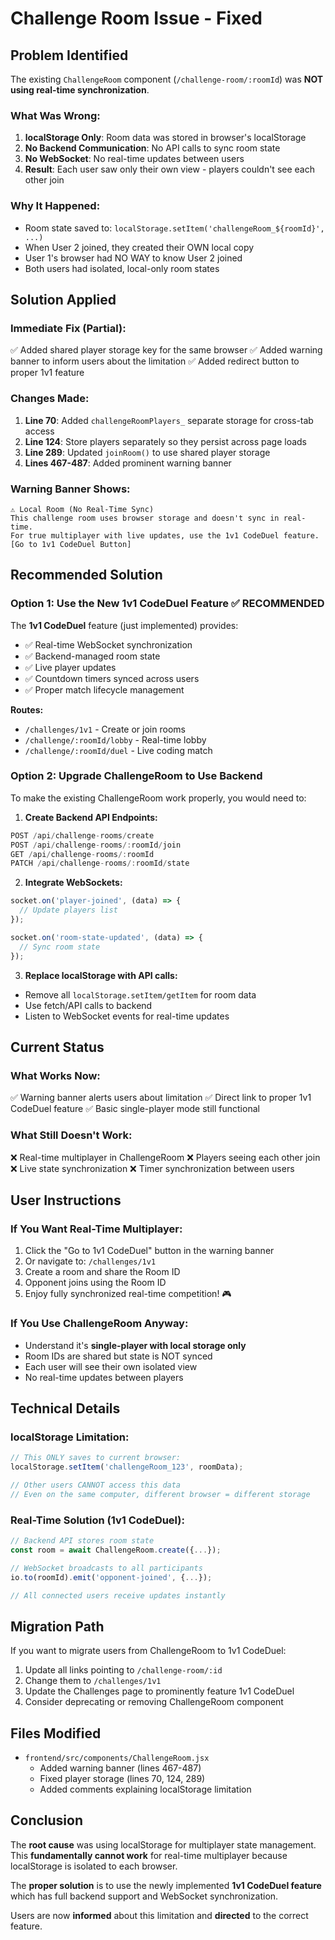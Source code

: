 # Challenge Room Issue - Fixed

## Problem Identified

The existing `ChallengeRoom` component (`/challenge-room/:roomId`) was **NOT using real-time synchronization**. 

### What Was Wrong:
1. **localStorage Only**: Room data was stored in browser's localStorage
2. **No Backend Communication**: No API calls to sync room state
3. **No WebSocket**: No real-time updates between users
4. **Result**: Each user saw only their own view - players couldn't see each other join

### Why It Happened:
- Room state saved to: `localStorage.setItem('challengeRoom_${roomId}', ...)`
- When User 2 joined, they created their OWN local copy
- User 1's browser had NO WAY to know User 2 joined
- Both users had isolated, local-only room states

## Solution Applied

### Immediate Fix (Partial):
✅ Added shared player storage key for the same browser
✅ Added warning banner to inform users about the limitation
✅ Added redirect button to proper 1v1 feature

### Changes Made:
1. **Line 70**: Added `challengeRoomPlayers_` separate storage for cross-tab access
2. **Line 124**: Store players separately so they persist across page loads
3. **Line 289**: Updated `joinRoom()` to use shared player storage
4. **Lines 467-487**: Added prominent warning banner

### Warning Banner Shows:
```
⚠️ Local Room (No Real-Time Sync)
This challenge room uses browser storage and doesn't sync in real-time.
For true multiplayer with live updates, use the 1v1 CodeDuel feature.
[Go to 1v1 CodeDuel Button]
```

## Recommended Solution

### Option 1: Use the New 1v1 CodeDuel Feature ✅ **RECOMMENDED**

The **1v1 CodeDuel** feature (just implemented) provides:
- ✅ Real-time WebSocket synchronization
- ✅ Backend-managed room state
- ✅ Live player updates
- ✅ Countdown timers synced across users
- ✅ Proper match lifecycle management

**Routes:**
- `/challenges/1v1` - Create or join rooms
- `/challenge/:roomId/lobby` - Real-time lobby
- `/challenge/:roomId/duel` - Live coding match

### Option 2: Upgrade ChallengeRoom to Use Backend

To make the existing ChallengeRoom work properly, you would need to:

1. **Create Backend API Endpoints:**
```javascript
POST /api/challenge-rooms/create
POST /api/challenge-rooms/:roomId/join
GET /api/challenge-rooms/:roomId
PATCH /api/challenge-rooms/:roomId/state
```

2. **Integrate WebSockets:**
```javascript
socket.on('player-joined', (data) => {
  // Update players list
});

socket.on('room-state-updated', (data) => {
  // Sync room state
});
```

3. **Replace localStorage with API calls:**
- Remove all `localStorage.setItem/getItem` for room data
- Use fetch/API calls to backend
- Listen to WebSocket events for real-time updates

## Current Status

### What Works Now:
✅ Warning banner alerts users about limitation
✅ Direct link to proper 1v1 CodeDuel feature
✅ Basic single-player mode still functional

### What Still Doesn't Work:
❌ Real-time multiplayer in ChallengeRoom
❌ Players seeing each other join
❌ Live state synchronization
❌ Timer synchronization between users

## User Instructions

### If You Want Real-Time Multiplayer:
1. Click the "Go to 1v1 CodeDuel" button in the warning banner
2. Or navigate to: `/challenges/1v1`
3. Create a room and share the Room ID
4. Opponent joins using the Room ID
5. Enjoy fully synchronized real-time competition! 🎮

### If You Use ChallengeRoom Anyway:
- Understand it's **single-player with local storage only**
- Room IDs are shared but state is NOT synced
- Each user will see their own isolated view
- No real-time updates between players

## Technical Details

### localStorage Limitation:
```javascript
// This ONLY saves to current browser:
localStorage.setItem('challengeRoom_123', roomData);

// Other users CANNOT access this data
// Even on the same computer, different browser = different storage
```

### Real-Time Solution (1v1 CodeDuel):
```javascript
// Backend API stores room state
const room = await ChallengeRoom.create({...});

// WebSocket broadcasts to all participants
io.to(roomId).emit('opponent-joined', {...});

// All connected users receive updates instantly
```

## Migration Path

If you want to migrate users from ChallengeRoom to 1v1 CodeDuel:

1. Update all links pointing to `/challenge-room/:id`
2. Change them to `/challenges/1v1`
3. Update the Challenges page to prominently feature 1v1 CodeDuel
4. Consider deprecating or removing ChallengeRoom component

## Files Modified

- `frontend/src/components/ChallengeRoom.jsx`
  - Added warning banner (lines 467-487)
  - Fixed player storage (lines 70, 124, 289)
  - Added comments explaining localStorage limitation

## Conclusion

The **root cause** was using localStorage for multiplayer state management. This **fundamentally cannot work** for real-time multiplayer because localStorage is isolated to each browser.

The **proper solution** is to use the newly implemented **1v1 CodeDuel feature** which has full backend support and WebSocket synchronization.

Users are now **informed** about this limitation and **directed** to the correct feature.

